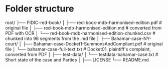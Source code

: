 # Folder structure

root/
├── FIDIC-red-book/
│   ├── red-book-mdb-harmonised-edition.pdf    # original file
│   ├── red-book-mdb-harmonised-edition.md     # converted from PDF with OCR
│   └── red-book-mdb-harmonised-edition-chunked.csv    # chunked into 96 segments from the .md file
│
├── Bahamar-case-NY-court/
│   ├── Bahamar-case-Docket1-SummonsAndCompliant.pdf    # original file
│   └── bahamar-case-full-text.txt    # Docket01, plaintiff's complaint, converted from PDF
│
├── test-data/
│   └── testdata-bahamar-case.txt    # Short state of the case and Parties
│
├── LICENSE
└── README.md